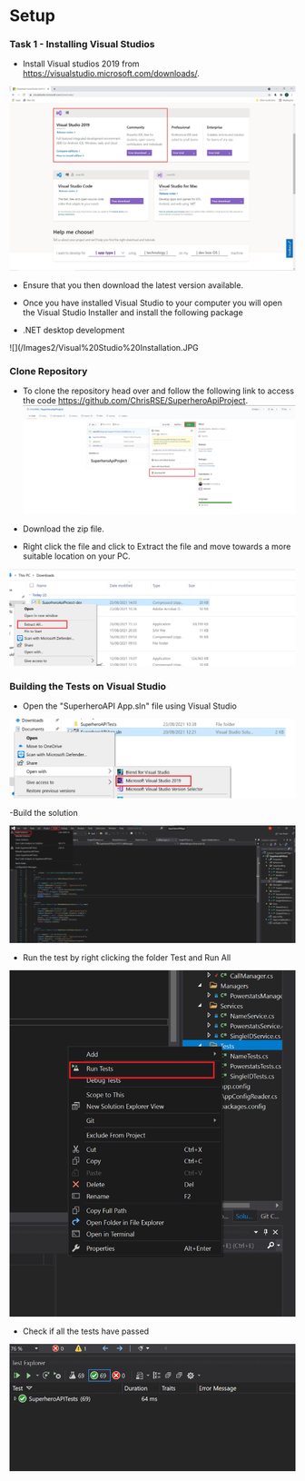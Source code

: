# Setup

### Task 1 - Installing Visual Studios

- Install Visual studios 2019 from https://visualstudio.microsoft.com/downloads/.

![](/Images2/Visual%20Studio%20Download.JPG)

- Ensure that you then download the latest version available.

- Once you have installed Visual Studio to your computer you will open the Visual Studio Installer and install the following package

- .NET desktop development


![](/Images2/Visual%20Studio%20Installation.JPG

### Clone Repository 

- To clone the repository head over and follow the following link to access the code https://github.com/ChrisRSE/SuperheroApiProject.
![](/Images2/Cloning%20Repository.JPG)

- Download the zip file.

- Right click the file and click to Extract the file and move towards a more suitable location on your PC.


![](/Images2/Extracting%20the%20Testing%20Program.png)

### Building the Tests on Visual Studio 

- Open the "SuperheroAPI App.sln" file using Visual Studio

![](/Images2/Opening%20with%20VS.png)

-Build the solution

![](/Images2/Building%20the%20solution.png)

- Run the test by right clicking the folder Test and Run All

![](/Images2/Run%20all%20Tests.png)

- Check if all the tests have passed

![](/Images2/All%20tests%20pass.png)






